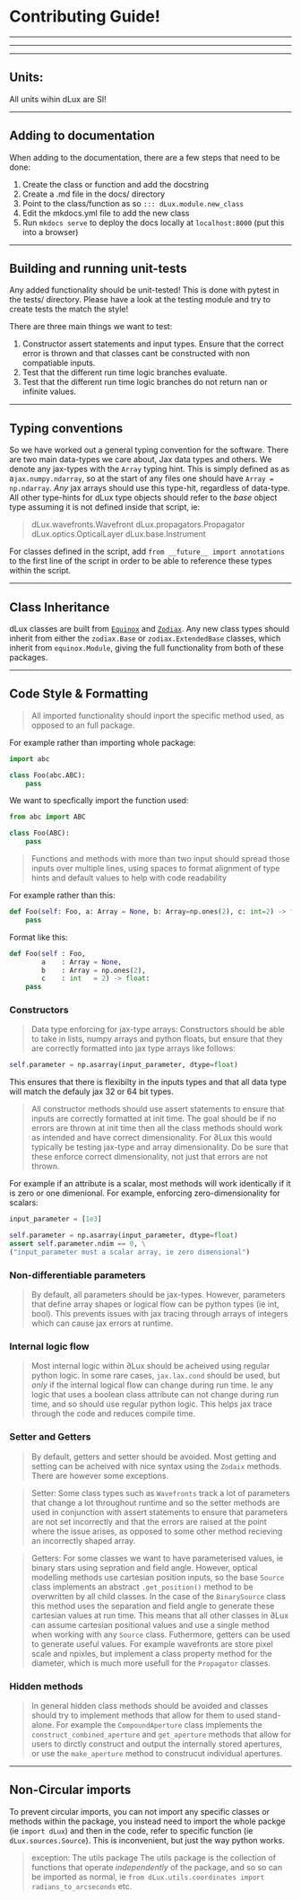 # Contributing Guide!

---
---

---
## Units:
All units wihin dLux are SI!

---
## Adding to documentation
When adding to the documentation, there are a few steps that need to be done:
1. Create the class or function and add the docstring
2. Create a .md file in the docs/ directory
3. Point to the class/function as so `::: dLux.module.new_class`
4. Edit the mkdocs.yml file to add the new class
5. Run `mkdocs serve` to deploy the docs locally at `localhost:8000` (put this into a browser)

---
## Building and running unit-tests
Any added functionality should be unit-tested! This is done with pytest in the tests/ directory. Please have a look at the testing module and try to create tests the match the style!

There are three main things we want to test:
1. Constructor assert statements and input types. Ensure that the correct error is thrown and that classes cant be constructed with non compatiable inputs.
2. Test that the different run time logic branches evaluate.
3. Test that the different run time logic branches do not return nan or infinite values.
---

## Typing conventions
So we have worked out a general typing convention for the software. There are two main data-types we care about, Jax data types and others. We denote any jax-types with the `Array` typing hint. This is simply defined as as a`jax.numpy.ndarray`, so at the start of any files one should have `Array = np.ndarray`. *Any* jax arrays should use this type-hit, regardless of data-type. All other type-hints for dLux type objects should refer to the *base* object type assuming it is not defined inside that script, ie:
> dLux.wavefronts.Wavefront
> dLux.propagators.Propagator
> dLux.optics.OpticalLayer
> dLux.base.Instrument

For classes defined in the script, add `from __future__ import annotations` to the first line of the script in order to be able to reference these types within the script.


---
## Class Inheritance
dLux classes are built from [`Equinox`](https://github.com/patrick-kidger/equinox) and [`Zodiax`](https://github.com/LouisDesdoigts/zodiax). Any new class types should inherit from either the `zodiax.Base` or `zodiax.ExtendedBase` classes, which inherit from `equinox.Module`, giving the full functionality from both of these packages.

---
## Code Style & Formatting

> All imported functionality should inport the specific method used, as opposed to an full package.

For example rather than importing whole package:
```python
import abc

class Foo(abc.ABC):
    pass
```

We want to specfically import the function used:
```python
from abc import ABC

class Foo(ABC):
    pass
```

> Functions and methods with more than two input should spread those inputs over multiple lines, using spaces to format alignment of type hints and default values to help with code readability

For example rather than this:
```python
def Foo(self: Foo, a: Array = None, b: Array=np.ones(2), c: int=2) -> float:
    pass
```

Format like this:
```python
def Foo(self : Foo,
        a    : Array = None,
        b    : Array = np.ones(2),
        c    : int   = 2) -> float:
    pass
```

### Constructors
> Data type enforcing for jax-type arrays: Constructors should be able to take in lists, numpy arrays and python floats, but ensure that they are correctly formatted into jax type arrays like follows:

```python
self.parameter = np.asarray(input_parameter, dtype=float)
```

This ensures that there is flexibilty in the inputs types and that all data type will match the defauly jax 32 or 64 bit types.


> All constructor methods should use assert statements to ensure that inputs are correctly formatted at init time. The goal should be if no errors are thrown at init time then all the class methods should work as intended and have correct dimensionality. For ∂Lux this would typically be testing jax-type and array dimensionality. Do be sure that these enforce correct dimensionality, not just that errors are not thrown.

For example if an attribute is a scalar, most methods will work identically if it is zero or one dimenional. For example, enforcing zero-dimensionality for scalars:
```python
input_parameter = [1e3]

self.parameter = np.asarray(input_parameter, dtype=float)
assert self.parameter.ndim == 0, \
("input_parameter must a scalar array, ie zero dimensional")
```

### Non-differentiable parameters
> By default, all parameters should be jax-types. However, parameters that define array shapes or logical flow can be python types (ie int, bool). This prevents issues with jax tracing through arrays of integers which can cause jax errors at runtime.

### Internal logic flow
> Most internal logic within ∂Lux should be acheived using regular python logic. In some rare cases, `jax.lax.cond` should be used, but *only* if the internal logical flow can change during run time. Ie any logic that uses a boolean class attribute can not change during run time, and so should use regular python logic. This helps jax trace through the code and reduces compile time.

### Setter and Getters
> By default, getters and setter should be avoided. Most getting and setting can be acheived with nice syntax using the `Zodaix` methods. There are however some exceptions.

> Setter: Some class types such as `Wavefronts` track a lot of parameters that change a lot throughout runtime and so the setter methods are used in conjunction with assert statements to ensure that parameters are not set incorrectly and that the errors are raised at the point where the issue arises, as opposed to some other method recieving an incorrectly shaped array.

> Getters: For some classes we want to have parameterised values, ie binary stars using sepration and field angle. However, optical modelling methods use cartesian position inputs, so the base `Source` class implements an abstract `.get_position()` method to be overwritten by all child classes. In the case of the `BinarySource` class this method uses the separation and field angle to generate these cartesian values at run time. This means that all other classes in ∂Lux can assume cartesian positional values and use a single method when working with any `Source` class. Futhermore, getters can be used to generate useful values. For example wavefronts are store pixel scale and npixles, but implement a class property method for the diameter, which is much more usefull for the `Propagator` classes.


### Hidden methods
> In general hidden class methods should be avoided and classes should try to implement methods that allow for them to used stand-alone. For example the `CompoundAperture` class implements the `construct_combined_aperture` and `get_aperture` methods that allow for users to dirctly construct and output the internally stored apertures, or use the `make_aperture` method to construcut individual apertures.



---
## Non-Circular imports
To prevent circular imports, you can not import any specific classes or methods within the package, you instead need to import the whole packge (ie `import dLux`) and then in the code, refer to specific function (ie `dLux.sources.Source`). This is inconvenient, but just the way python works.

> exception: The utils package
> The utils package is the collection of functions that operate *independently* of the package, and so so can be imported as normal, ie `from dLux.utils.coordinates import radians_to_arcseconds` etc.
